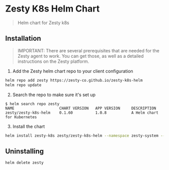 # Zesty K8s Helm Chart

> Helm chart for Zesty k8s

## Installation

> IMPORTANT: There are several prerequisites that are needed for the Zesty
> agent to work. You can get those, as well as a detailed instructions on
> the Zesty platform.

1. Add the Zesty helm chart repo to your client configuration
```sh
helm repo add zesty https://zesty-co.github.io/zesty-k8s-helm
helm repo update
```
2. Search the repo to make sure it's set up
```
$ helm search repo zesty
NAME                    CHART VERSION   APP VERSION     DESCRIPTION
zesty/zesty-k8s-helm    0.1.60          1.0.8           A Helm chart for Kubernetes
```
3. Install the chart
```sh
helm install zesty-k8s zesty/zesty-k8s-helm --namespace zesty-system --create-namespace -f values.yaml
```

## Uninstalling
```sh
helm delete zesty
```
